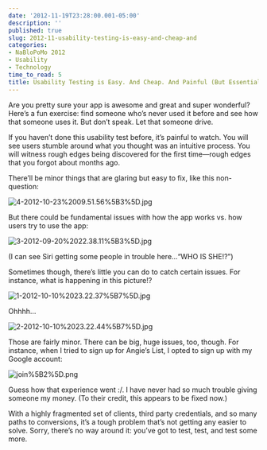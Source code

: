 ```yaml
---
date: '2012-11-19T23:28:00.001-05:00'
description: ''
published: true
slug: 2012-11-usability-testing-is-easy-and-cheap-and
categories:
- NaBloPoMo 2012
- Usability
- Technology
time_to_read: 5
title: Usability Testing is Easy. And Cheap. And Painful (But Essential!)
---
```



Are you pretty sure your app is awesome and great and super wonderful? Here’s a fun exercise: find someone who’s never used it before and see how that someone uses it. But don’t speak. Let that someone drive.

If you haven’t done this usability test before, it’s painful to watch. You will see users stumble around what you thought was an intuitive process. You will witness rough edges being discovered for the first time—rough edges that you forgot about months ago.

There’ll be minor things that are glaring but easy to fix, like this non-question: 

![4-2012-10-23%2009.51.56%5B3%5D.jpg](4-2012-10-23%2009.51.56%5B3%5D.jpg)

But there could be fundamental issues with how the app works vs. how users try to use the app:

![3-2012-09-20%2022.38.11%5B3%5D.jpg](3-2012-09-20%2022.38.11%5B3%5D.jpg)  

(I can see Siri getting some people in trouble here…“WHO IS SHE!?”)

Sometimes though, there’s little you can do to catch certain issues. For instance, what is happening in this picture!?

![1-2012-10-10%2023.22.37%5B7%5D.jpg](1-2012-10-10%2023.22.37%5B7%5D.jpg)

Ohhhh…

![2-2012-10-10%2023.22.44%5B7%5D.jpg](2-2012-10-10%2023.22.44%5B7%5D.jpg)  

Those are fairly minor. There can be big, huge issues, too, though. For instance, when I tried to sign up for Angie’s List, I opted to sign up with my Google account:

![join%5B2%5D.png](join%5B2%5D.png)

Guess how that experience went :/. I have never had so much trouble giving someone my money. (To their credit, this appears to be fixed now.)

With a highly fragmented set of clients, third party credentials, and so many paths to conversions, it’s a tough problem that’s not getting any easier to solve. Sorry, there’s no way around it: you’ve got to test, test, and test some more.